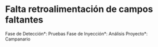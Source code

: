 # Falta retroalimentación de campos faltantes

Fase de Detección*: Pruebas
Fase de Inyección*: Análisis
Proyecto*: Campanario
